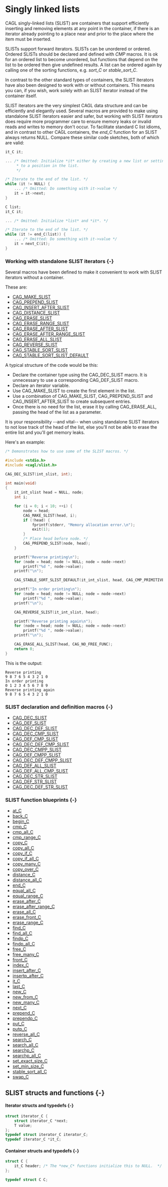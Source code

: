 # Singly linked lists

CAGL singly-linked lists (SLIST) are containers that support efficiently inserting and removing elements at any point in the container, if there is an iterator already pointing to a place near and prior to the place where the item must be inserted.

SLISTs support forward iterators. SLISTs can be unordered  or ordered. Ordered SLISTs should be declared and defined with *CMP* macros. It is ok for an ordered list to become unordered,  but functions that depend on the list to be ordered then give undefined results. A list can be ordered again by calling one of the sorting functions, e.g. *sort_C* or *stable_sort_C*.

In contrast to the other standard types of containers, the SLIST iterators have also been designed to work with or without containers. This means you can, if you wish, work solely with an SLIST iterator instead of the container itself.

SLIST iterators are the very simplest CAGL data structure and can be efficiently and elegantly used. Several macros are provided to make using standalone SLIST iterators easier and safer, but working with SLIST iterators does require more programmer care to ensure memory leaks or invalid reads and writes to memory don't occur. To facilitate standard C list idioms, and in contrast to other CAGL containers, the *end_C* function for an SLIST always returns NULL. Compare these similar code sketches, both of which are valid:

```C
it_C it;

... /* Omitted: Initialize *it* either by creating a new list or setting it
     * to a position in the list.
	 */

/* Iterate to the end of the list. */
while (it != NULL) {
    ... /* Omitted: Do something with it->value */
    it = it->next;
}
```


```C
C list;
it_C it;

... /* Omitted: Initialize *list* and *it*. */

/* Iterate to the end of the list. */
while (it != end_C(list)) {
    ... /* Omitted: Do something with it->value */
    it = next_C(it);
}
```

### Working with standalone SLIST iterators {-}

Several macros have been defined to make it convenient to work with SLIST iterators without a container.

These are:

- [CAG_MAKE_SLIST](#cag_make_slist)
- [CAG_PREPEND_SLIST](#cag_prepend_slist)
- [CAG_INSERT_AFTER_SLIST](#cag_insert_after_slist)
- [CAG_DISTANCE_SLIST](#cag_distance_slist)
- [CAG_ERASE_SLIST](#cag_erase_slist)
- [CAG_ERASE_RANGE_SLIST](#cag_erase_range_slist)
- [CAG_ERASE_AFTER_SLIST](#cag_erase_range_slist)
- [CAG_ERASE_AFTER_RANGE_SLIST](#cag_erase_after_range_slist)
- [CAG_ERASE_ALL_SLIST](#cag_erase_all_slist)
- [CAG_REVERSE_SLIST](#cag_reverse_slist)
- [CAG_STABLE_SORT_SLIST](#cag_stable_sort_slist)
- [CAG_STABLE_SORT_SLIST_DEFAULT](#cag_stable_sort_slist_default)

A typical structure of the code would be this:

- Declare the container type using the CAG_DEC_SLIST macro. It is unnecessary to use a corresponding CAG_DEF_SLIST macro.
- Declare an iterator variable.
- Use CAG_MAKE_SLIST to create the first element in the list.
- Use a combination of CAG_MAKE_SLIST, CAG_PREPEND_SLIST and CAG_INSERT_AFTER_SLIST to create subsequent entries.
- Once there is no need for the list, erase it by calling CAG_ERASE_ALL, passing the head of the list as a parameter.

It is your responsibility --and vital-- when using standalone SLIST iterators to not lose track of the head of the list, else you'll not be able to erase the entire list and you'll get memory leaks.

Here's an example:

```C
/* Demonstrates how to use some of the SLIST macros. */

#include <stdio.h>
#include <cagl/slist.h>

CAG_DEC_SLIST(int_slist, int);

int main(void)
{
	it_int_slist head = NULL, node;
	int i;

	for (i = 0; i < 10; ++i) {
		node = head;
		CAG_MAKE_SLIST(head, i);
		if (!head) {
			fprintf(stderr, "Memory allocation error.\n");
			exit(1);
		}
		/* Place head before node. */
		CAG_PREPEND_SLIST(node, head);
	}

	printf("Reverse printing\n");
	for (node = head; node != NULL; node = node->next)
		printf("%d ", node->value);
	printf("\n");

	CAG_STABLE_SORT_SLIST_DEFAULT(it_int_slist, head, CAG_CMP_PRIMITIVE);

	printf("In order printing\n");
	for (node = head; node != NULL; node = node->next)
		printf("%d ", node->value);
	printf("\n");

	CAG_REVERSE_SLIST(it_int_slist, head);

	printf("Reverse printing again\n");
	for (node = head; node != NULL; node = node->next)
		printf("%d ", node->value);
	printf("\n");

	CAG_ERASE_ALL_SLIST(head, CAG_NO_FREE_FUNC);
	return 0;
}
```

This is the output:

```
Reverse printing
9 8 7 6 5 4 3 2 1 0
In order printing
0 1 2 3 4 5 6 7 8 9
Reverse printing again
9 8 7 6 5 4 3 2 1 0
```

### SLIST declaration and definition macros {-}

- [CAG_DEC_SLIST](#cag_dec_slist)
- [CAG_DEF_SLIST](#cag_def_slist)
- [CAG_DEC_DEF_SLIST](#cag_dec_def_slist)
- [CAG_DEC_CMP_SLIST](#cag_dec_cmp_slist)
- [CAG_DEF_CMP_SLIST](#cag_def_cmp_slist)
- [CAG_DEC_DEF_CMP_SLIST](#cag_dec_def_cmp_slist)
- [CAG_DEC_CMPP_SLIST](#cag_dec_cmpp_slist)
- [CAG_DEF_CMPP_SLIST](#cag_def_cmpp_slist)
- [CAG_DEC_DEF_CMPP_SLIST](#cag_dec_def_cmpp_slist)
- [CAG_DEF_ALL_SLIST](#cag_def_all_slist)
- [CAG_DEF_ALL_CMP_SLIST](#cag_def_all_cmp_slist)
- [CAG_DEC_STR_SLIST](#cag_dec_str_slist)
- [CAG_DEF_STR_SLIST](#cag_def_str_slist)
- [CAG_DEC_DEF_STR_SLIST](#cag_dec_def_str_slist)


### SLIST function blueprints {-}

- [at_C](#at_C-adhst)
- [back_C](#back_C)
- [begin_C](#begin_C-adhst)
- [cmp_C](#cmp_C-adst)
- [cmp_all_C](#cmp_all_C-adst)
- [cmp_range_C](#cmp_range_C-adst)
- [copy_C](#copy_C-adhst)
- [copy_all_C](#copy_all_C-adhst)
- [copy_if_C](#copy_if_C-adhst)
- [copy_if_all_C](#copy_if_all_C-adhst)
- [copy_many_C](#copy_many_C-adhst)
- [copy_over_C](#copy_over_C-adhst)
- [distance_C](#distance_C-adhst)
- [distance_all_C](#distance_all_C-adhst)
- [end_C](#end_C-adhst)
- [equal_all_C](#equal_all_C-adst)
- [equal_range_C](#equal_range_C-adst)
- [erase_after_C](#erase_after_C-s)
- [erase_after_range_C](#erase_after_range_C-s)
- [erase_all_C](#erase_all_C-adhst)
- [erase_front_C](#erase_front_C-s)
- [erase_range_C](#erase_range_C-adhst)
- [find_C](#find_C-adhst)
- [find_all_C](#find_all_C-adhst)
- [findp_C](#findp_C-adhst)
- [findp_all_C](#findp_all_C-adhst)
- [free_C](#free_C-adhst)
- [free_many_C](#free_many_C-adhst)
- [front_C](#front_C-adst)
- [index_C](#index_C-adhst)
- [insert_after_C](#insert_after_C-s)
- [insertp_after_C](#insertp_after_C-s)
- [it_C](#it_C-adhst)
- [last_C](#last_C)
- [new_C](#new_C-adhst)
- [new_from_C](#new_from_C-adhst)
- [new_many_C](#new_many_C-adhst)
- [next_C](#next_C-adhst)
- [prepend_C](#prepend_C-ads)
- [prependp_C](#prependp_C-ads)
- [put_C](#put_C-adhst)
- [putp_C](#putp_C)
- [reverse_all_C](#reverse_all_C-ads)
- [search_C](#search_C-adst)
- [search_all_C](#search_all_C-adst)
- [searchp_C](#searchp_C-adst)
- [searchp_all_C](#searchp_all_C-adst)
- [set_exact_size_C](#set_exact_size_C-ads)
- [set_min_size_C](#set_min_size_C-ads)
- [stable_sort_all_C](#stable_sort_all_C-ads)
- [swap_C](#swap_C-adhst)

## SLIST structs and functions {-}

#### Iterator structs and typedefs {-}

```C
struct iterator_C {
    struct iterator_C *next;
    T value;
};
typedef struct iterator_C iterator_C;
typedef iterator_C *it_C;
```


#### Container structs and typedefs {-}

```C
struct C {
    it_C header; /* The *new_C* functions initialize this to NULL.  */
};

typedef struct C C;
```
